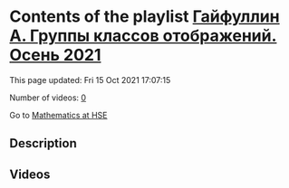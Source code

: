 # Contents of the playlist [Гайфуллин А. Группы классов отображений. Осень 2021](https://www.youtube.com/playlist?list=PLq3E5oubNNoAmYXjrYvptif63ZtJ7GXIb)

This page updated: Fri 15 Oct 2021 17:07:15

Number of videos: [0](#videos)

Go to [Mathematics at HSE](../README.md)

## Description



## Videos

